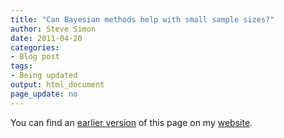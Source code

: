 ```yaml
---
title: "Can Bayesian methods help with small sample sizes?"
author: Steve Simon
date: 2011-04-20
categories:
- Blog post
tags:
- Being updated
output: html_document
page_update: no
---
```


You can find an [earlier version][sim1] of this page on my [website][sim2].

[sim1]: http://www.pmean.com/11/BayesSmallSample.html
[sim2]: http://www.pmean.com
